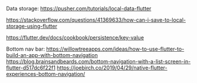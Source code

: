 Data storage:
https://pusher.com/tutorials/local-data-flutter

https://stackoverflow.com/questions/41369633/how-can-i-save-to-local-storage-using-flutter

https://flutter.dev/docs/cookbook/persistence/key-value


Bottom nav bar:
https://willowtreeapps.com/ideas/how-to-use-flutter-to-build-an-app-with-bottom-navigation
https://blog.brainsandbeards.com/bottom-navigation-with-a-list-screen-in-flutter-d517dc6f22f1
https://joebirch.co/2019/04/29/native-flutter-experiences-bottom-navigation/





